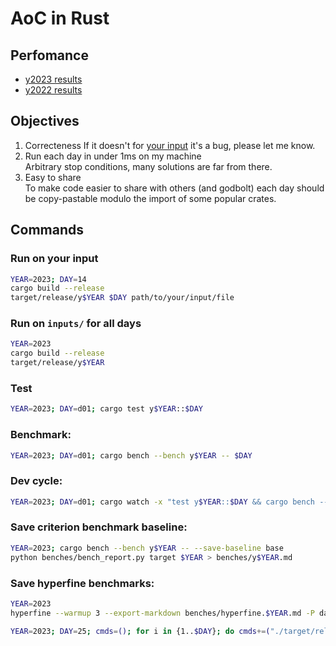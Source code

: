 # AoC in Rust

## Perfomance

- [y2023 results](benches/y2023.md)  
- [y2022 results](benches/y2022.md)

## Objectives

1. Correcteness 
If it doesn't for [your input](#run-on-your-input) it's a bug, please let me know.
1. Run each day in under 1ms on my machine  
Arbitrary stop conditions, many solutions are far from there.
1. Easy to share  
To make code easier to share with others (and godbolt) each day should be copy-pastable modulo the import of some popular crates.

## Commands

### Run on your input

```sh
YEAR=2023; DAY=14
cargo build --release
target/release/y$YEAR $DAY path/to/your/input/file
```

### Run on `inputs/` for all days
```sh
YEAR=2023
cargo build --release
target/release/y$YEAR
```

### Test

```sh
YEAR=2023; DAY=d01; cargo test y$YEAR::$DAY 
```

### Benchmark:

```sh
YEAR=2023; DAY=d01; cargo bench --bench y$YEAR -- $DAY
```

### Dev cycle:

```sh
YEAR=2023; DAY=d01; cargo watch -x "test y$YEAR::$DAY && cargo bench --bench y$YEAR -- $DAY"
```

### Save criterion benchmark baseline:

```sh
YEAR=2023; cargo bench --bench y$YEAR -- --save-baseline base
python benches/bench_report.py target $YEAR > benches/y$YEAR.md
```

### Save hyperfine benchmarks:

```sh
YEAR=2023
hyperfine --warmup 3 --export-markdown benches/hyperfine.$YEAR.md -P day 1 25  "target/release/y$YEAR {day} inputs/$YEAR/\$(printf '%02d' {day}).input"
```

```sh
YEAR=2023; DAY=25; cmds=(); for i in {1..$DAY}; do cmds+=("./target/release/y$YEAR $i"); done;cmds+=("./target/release/y$YEAR"); cmds+=("./target/release/y$YEAR -parallel"); hyperfine --warmup 10 --export-markdown benches/hyperfine.$YEAR.md -N $cmds
```